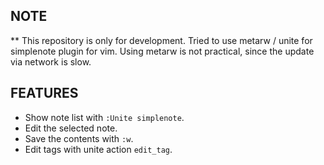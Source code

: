 NOTE
----

  ** This repository is only for development.
  Tried to use metarw / unite for simplenote plugin for vim.
  Using metarw is not practical, since the update via network is slow.

FEATURES
--------

- Show note list with `:Unite simplenote`.
- Edit the selected note.
- Save the contents with `:w`.
- Edit tags with unite action `edit_tag`.
